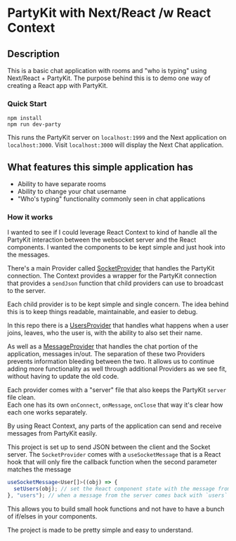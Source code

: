 # PartyKit with Next/React /w React Context

## Description

This is a basic chat application with rooms and "who is typing" using Next/React + PartyKit.
The purpose behind this is to demo one way of creating a React app with PartyKit.

### Quick Start

```shell
npm install
npm run dev-party
```

This runs the PartyKit server on `localhost:1999` and the Next application on `localhost:3000`.
Visit `localhost:3000` will display the Next Chat application.

## What features this simple application has

- Ability to have separate rooms
- Ability to change your chat username
- "Who's typing" functionality commonly seen in chat applications

### How it works

I wanted to see if I could leverage React Context to kind of handle all the PartyKit interaction between the websocket server and the React components. I wanted the components to be kept simple and just hook into the messages.

There's a main Provider called [SocketProvider](https://github.com/mikedidomizio/partykit-chat/blob/main/src/providers/Socket/SockerProvider.tsx) that handles the PartyKit connection. The Context provides a wrapper for the PartyKit connection that provides a `sendJson` function that
child providers can use to broadcast to the server.

Each child provider is to be kept simple and single concern. The idea behind this is to keep things readable, maintainable, and easier to debug.

In this repo there is a [UsersProvider](https://github.com/mikedidomizio/partykit-chat/blob/main/src/providers/Users/UsersProvider.tsx) that handles what happens when a user joins, leaves, who the user is, with the ability to also set their name.

As well as a [MessageProvider](https://github.com/mikedidomizio/partykit-chat/blob/main/src/providers/Messages/MessageProvider.tsx) that handles the chat portion of the application, messages in/out. The separation of these two Providers prevents information bleeding between the two. It allows us to continue adding more functionality as well through additional Providers as we see fit, without having to update the old code.

Each provider comes with a "server" file that also keeps the PartyKit `server` file clean.  
Each one has its own `onConnect`, `onMessage`, `onClose` that way it's clear how each one works separately.

By using React Context, any parts of the application can send and receive messages from PartyKit easily.

This project is set up to send JSON between the client and the Socket server. The `SocketProvider` comes with a `useSocketMessage`
that is a React hook that will only fire the callback function when the second parameter matches the message

```typescript jsx
useSocketMessage<User[]>((obj) => {
  setUsers(obj); // set the React component state with the message from the websocket message
}, "users"); // when a message from the server comes back with `users` key in the object, the callback function will fire
```

This allows you to build small hook functions and not have to have a bunch of if/elses in your components.

The project is made to be pretty simple and easy to understand.
